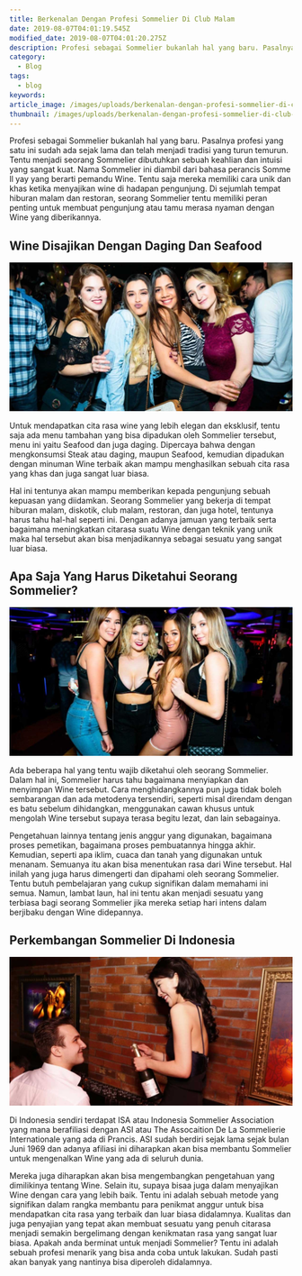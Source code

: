 ```yaml
---
title: Berkenalan Dengan Profesi Sommelier Di Club Malam
date: 2019-08-07T04:01:19.545Z
modified_date: 2019-08-07T04:01:20.275Z
description: Profesi sebagai Sommelier bukanlah hal yang baru. Pasalnya profesi yang satu ini sudah ada sejak lama dan telah menjadi tradisi yang turun temurun.
category:
  - Blog
tags:
  - blog
keywords:
article_image: /images/uploads/berkenalan-dengan-profesi-sommelier-di-club-malam-2.jpg
thumbnail: /images/uploads/berkenalan-dengan-profesi-sommelier-di-club-malam-1-017.jpg
---
```

Profesi sebagai Sommelier bukanlah hal yang baru. Pasalnya profesi yang satu ini sudah ada sejak lama dan telah menjadi tradisi yang turun temurun. Tentu menjadi seorang Sommelier dibutuhkan sebuah keahlian dan intuisi yang sangat kuat. Nama Sommelier ini diambil dari bahasa perancis Somme ll yay yang berarti pemandu Wine. Tentu saja mereka memiliki cara unik dan khas ketika menyajikan wine di hadapan pengunjung. Di sejumlah tempat hiburan malam dan restoran, seorang Sommelier tentu memiliki peran penting untuk membuat pengunjung atau tamu merasa nyaman dengan Wine yang diberikannya.



## Wine Disajikan Dengan Daging Dan Seafood

![Berkenalan Dengan Profesi Sommelier Di Club Malam](/images/uploads/berkenalan-dengan-profesi-sommelier-di-club-malam-2.jpg)

Untuk mendapatkan cita rasa wine yang lebih elegan dan eksklusif, tentu saja ada menu tambahan yang bisa dipadukan oleh Sommelier tersebut, menu ini yaitu Seafood dan juga daging. Dipercaya bahwa dengan mengkonsumsi Steak atau daging, maupun Seafood, kemudian dipadukan dengan minuman Wine terbaik akan mampu menghasilkan sebuah cita rasa yang khas dan juga sangat luar biasa. 

Hal ini tentunya akan mampu memberikan kepada pengunjung sebuah kepuasan yang diidamkan. Seorang Sommelier yang bekerja di tempat hiburan malam, diskotik, club malam, restoran, dan juga hotel, tentunya harus tahu hal-hal seperti ini. Dengan adanya jamuan yang terbaik serta bagaimana meningkatkan citarasa suatu Wine dengan teknik yang unik maka hal tersebut akan bisa menjadikannya sebagai sesuatu yang sangat luar biasa.



## Apa Saja Yang Harus Diketahui Seorang Sommelier?

![Berkenalan Dengan Profesi Sommelier Di Club Malam](/images/uploads/berkenalan-dengan-profesi-sommelier-di-club-malam-3.jpg)

Ada beberapa hal yang tentu wajib diketahui oleh seorang Sommelier. Dalam hal ini, Sommelier harus tahu bagaimana menyiapkan dan menyimpan Wine tersebut. Cara menghidangkannya pun juga tidak boleh sembarangan dan ada metodenya tersendiri, seperti misal direndam dengan es batu sebelum dihidangkan, menggunakan cawan khusus untuk mengolah Wine tersebut supaya terasa begitu lezat, dan lain sebagainya.

Pengetahuan lainnya tentang jenis anggur yang digunakan, bagaimana proses pemetikan, bagaimana proses pembuatannya hingga akhir. Kemudian, seperti apa iklim, cuaca dan tanah yang digunakan untuk menanam. Semuanya itu akan bisa menentukan rasa dari Wine tersebut. Hal inilah yang juga harus dimengerti dan dipahami oleh seorang Sommelier. Tentu butuh pembelajaran yang cukup signifikan dalam memahami ini semua. Namun, lambat laun, hal ini tentu akan menjadi sesuatu yang terbiasa bagi seorang Sommelier jika mereka setiap hari intens dalam berjibaku dengan Wine didepannya.



## Perkembangan Sommelier Di Indonesia

![Berkenalan Dengan Profesi Sommelier Di Club Malam](/images/uploads/berkenalan-dengan-profesi-sommelier-di-club-malam-1.jpg)

Di Indonesia sendiri terdapat ISA atau Indonesia Sommelier Association yang mana berafiliasi dengan ASI atau The Assocaition De La Sommelierie Internationale yang ada di Prancis. ASI sudah berdiri sejak lama sejak bulan Juni 1969 dan adanya afiliasi ini diharapkan akan bisa membantu Sommelier untuk mengenalkan Wine yang ada di seluruh dunia.

Mereka juga diharapkan akan bisa mengembangkan pengetahuan yang dimilikinya tentang Wine. Selain itu, supaya bisaa juga dalam menyajikan Wine dengan cara yang lebih baik. Tentu ini adalah sebuah metode yang signifikan dalam rangka membantu para penikmat anggur untuk bisa mendapatkan cita rasa yang terbaik dan luar biasa didalamnya. Kualitas dan juga penyajian yang tepat akan membuat sesuatu yang penuh citarasa menjadi semakin bergelimang dengan kenikmatan rasa yang sangat luar biasa. Apakah anda berminat untuk menjadi Sommelier? Tentu ini adalah sebuah profesi menarik yang bisa anda coba untuk lakukan. Sudah pasti akan banyak yang nantinya bisa diperoleh didalamnya.
